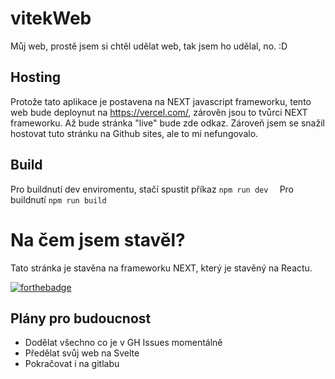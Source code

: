 # vitekWeb
Můj web, prostě jsem si chtěl udělat web, tak jsem ho udělal, no. :D

## Hosting
Protože tato aplikace je postavena na NEXT javascript frameworku, tento web bude deploynut na https://vercel.com/, zárověn jsou to tvůrci NEXT frameworku. Až bude stránka "live" bude zde odkaz. Zároveň jsem se snažil hostovat tuto stránku na Github sites, ale to mi nefungovalo.

## Build
Pro buildnutí dev enviromentu, stačí spustit příkaz
`
npm run dev  
`
Pro buildnutí
`
npm run build
`

# Na čem jsem stavěl?
Tato stránka je stavěna na frameworku NEXT, který je stavěný na Reactu.

[![forthebadge](https://forthebadge.com/images/badges/made-with-javascript.svg)](https://forthebadge.com)

## Plány pro budoucnost
  - Dodělat všechno co je v GH Issues momentálně
  - Předělat svůj web na Svelte
  - Pokračovat i na gitlabu
